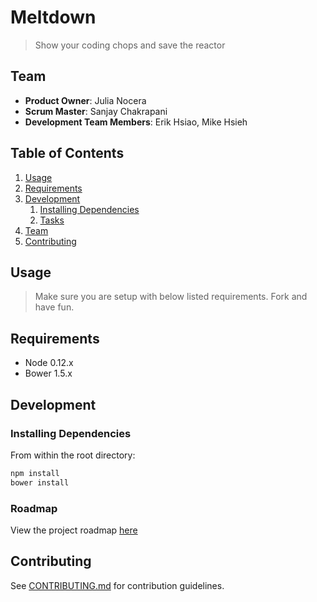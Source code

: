 # Meltdown

> Show your coding chops and save the reactor

## Team

  - __Product Owner__: Julia Nocera
  - __Scrum Master__: Sanjay Chakrapani
  - __Development Team Members__: Erik Hsiao, Mike Hsieh

## Table of Contents

1. [Usage](#Usage)
1. [Requirements](#requirements)
1. [Development](#development)
    1. [Installing Dependencies](#installing-dependencies)
    1. [Tasks](#tasks)
1. [Team](#team)
1. [Contributing](#contributing)

## Usage

> Make sure you are setup with below listed requirements. Fork and have fun.

## Requirements

- Node 0.12.x
- Bower 1.5.x

## Development

### Installing Dependencies

From within the root directory:

```sh
npm install
bower install
```

### Roadmap

View the project roadmap [here](https://github.com/team-jems/Meltdown/issues)


## Contributing

See [CONTRIBUTING.md](CONTRIBUTING.md) for contribution guidelines.
